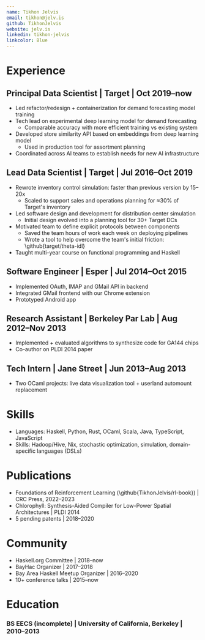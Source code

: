 ```yaml
---
name: Tikhon Jelvis
email: tikhon@jelv.is
github: TikhonJelvis
website: jelv.is
linkedin: tikhon-jelvis
linkcolor: Blue
---
```


# Experience

## Principal Data Scientist | Target | Oct 2019–now

  * Led refactor/redesign + containerization for demand forecasting model training
  * Tech lead on experimental deep learning model for demand forecasting
    * Comparable accuracy with more efficient training vs existing system
  * Developed store similarity API based on embeddings from deep learning model
    * Used in production tool for assortment planning
  * Coordinated across AI teams to establish needs for new AI infrastructure

## Lead Data Scientist | Target | Jul 2016–Oct 2019

  * Rewrote inventory control simulation: faster than previous version by 15–20x
    * Scaled to support sales and operations planning for ≈30% of Target's inventory
  * Led software design and development for distribution center simulation
    * Initial design evolved into a planning tool for 30+ Target DCs
  * Motivated team to define explicit protocols between components
    * Saved the team hours of work each week on deploying pipelines
    * Wrote a tool to help overcome the team's initial friction: \github{target/theta-idl}
  * Taught multi-year course on functional programming and Haskell

## Software Engineer | Esper | Jul 2014–Oct 2015

  * Implemented OAuth, IMAP and GMail API in backend
  * Integrated GMail frontend with our Chrome extension
  * Prototyped Android app

## Research Assistant | Berkeley Par Lab | Aug 2012–Nov 2013

  * Implemented + evaluated algorithms to synthesize code for GA144 chips
  * Co-author on PLDI 2014 paper

## Tech Intern | Jane Street | Jun 2013–Aug 2013
  * Two OCaml projects: live data visualization tool + userland automount replacement

# Skills

  * Languages: Haskell, Python, Rust, OCaml, Scala, Java, TypeScript, JavaScript
  * Skills: Hadoop/Hive, Nix, stochastic optimization, simulation, domain-specific languages (DSLs)

# Publications

  * Foundations of Reinforcement Learning (\github{TikhonJelvis/rl-book}) | CRC Press, 2022–2023
  * Chlorophyll: Synthesis-Aided Compiler for Low-Power Spatial Architectures | PLDI 2014
  * 5 pending patents | 2018–2020

# Community

  * Haskell.org Committee | 2018–now
  * BayHac Organizer | 2017–2018
  * Bay Area Haskell Meetup Organizer | 2016–2020
  * 10+ conference talks | 2015–now

# Education

### BS EECS (incomplete) | University of California, Berkeley | 2010–2013

